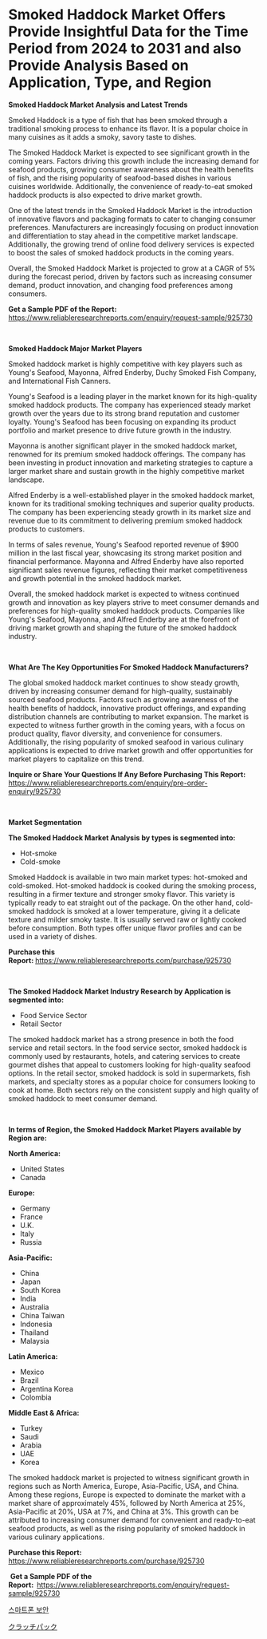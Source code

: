 <p><h1>Smoked Haddock Market Offers Provide Insightful Data for the Time Period from 2024 to 2031 and also Provide Analysis Based on Application, Type, and Region</h1></p><p><strong>Smoked Haddock Market Analysis and Latest Trends</strong></p>
<p><p>Smoked Haddock is a type of fish that has been smoked through a traditional smoking process to enhance its flavor. It is a popular choice in many cuisines as it adds a smoky, savory taste to dishes.</p><p>The Smoked Haddock Market is expected to see significant growth in the coming years. Factors driving this growth include the increasing demand for seafood products, growing consumer awareness about the health benefits of fish, and the rising popularity of seafood-based dishes in various cuisines worldwide. Additionally, the convenience of ready-to-eat smoked haddock products is also expected to drive market growth.</p><p>One of the latest trends in the Smoked Haddock Market is the introduction of innovative flavors and packaging formats to cater to changing consumer preferences. Manufacturers are increasingly focusing on product innovation and differentiation to stay ahead in the competitive market landscape. Additionally, the growing trend of online food delivery services is expected to boost the sales of smoked haddock products in the coming years.</p><p>Overall, the Smoked Haddock Market is projected to grow at a CAGR of 5% during the forecast period, driven by factors such as increasing consumer demand, product innovation, and changing food preferences among consumers.</p></p>
<p><strong>Get a Sample PDF of the Report:&nbsp;</strong> <a href="https://www.reliableresearchreports.com/enquiry/request-sample/925730">https://www.reliableresearchreports.com/enquiry/request-sample/925730</a></p>
<p>&nbsp;</p>
<p><strong>Smoked Haddock Major Market Players</strong></p>
<p><p>Smoked haddock market is highly competitive with key players such as Young's Seafood, Mayonna, Alfred Enderby, Duchy Smoked Fish Company, and International Fish Canners. </p><p>Young's Seafood is a leading player in the market known for its high-quality smoked haddock products. The company has experienced steady market growth over the years due to its strong brand reputation and customer loyalty. Young's Seafood has been focusing on expanding its product portfolio and market presence to drive future growth in the industry.</p><p>Mayonna is another significant player in the smoked haddock market, renowned for its premium smoked haddock offerings. The company has been investing in product innovation and marketing strategies to capture a larger market share and sustain growth in the highly competitive market landscape.</p><p>Alfred Enderby is a well-established player in the smoked haddock market, known for its traditional smoking techniques and superior quality products. The company has been experiencing steady growth in its market size and revenue due to its commitment to delivering premium smoked haddock products to customers.</p><p>In terms of sales revenue, Young's Seafood reported revenue of $900 million in the last fiscal year, showcasing its strong market position and financial performance. Mayonna and Alfred Enderby have also reported significant sales revenue figures, reflecting their market competitiveness and growth potential in the smoked haddock market.</p><p>Overall, the smoked haddock market is expected to witness continued growth and innovation as key players strive to meet consumer demands and preferences for high-quality smoked haddock products. Companies like Young's Seafood, Mayonna, and Alfred Enderby are at the forefront of driving market growth and shaping the future of the smoked haddock industry.</p></p>
<p>&nbsp;</p>
<p><strong>What Are The Key Opportunities For Smoked Haddock Manufacturers?</strong></p>
<p><p>The global smoked haddock market continues to show steady growth, driven by increasing consumer demand for high-quality, sustainably sourced seafood products. Factors such as growing awareness of the health benefits of haddock, innovative product offerings, and expanding distribution channels are contributing to market expansion. The market is expected to witness further growth in the coming years, with a focus on product quality, flavor diversity, and convenience for consumers. Additionally, the rising popularity of smoked seafood in various culinary applications is expected to drive market growth and offer opportunities for market players to capitalize on this trend.</p></p>
<p><strong>Inquire or Share Your Questions If Any Before Purchasing This Report:</strong> <a href="https://www.reliableresearchreports.com/enquiry/pre-order-enquiry/925730">https://www.reliableresearchreports.com/enquiry/pre-order-enquiry/925730</a></p>
<p>&nbsp;</p>
<p><strong>Market Segmentation</strong></p>
<p><strong>The Smoked Haddock Market Analysis by types is segmented into:</strong></p>
<p><ul><li>Hot-smoke</li><li>Cold-smoke</li></ul></p>
<p><p>Smoked Haddock is available in two main market types: hot-smoked and cold-smoked. Hot-smoked haddock is cooked during the smoking process, resulting in a firmer texture and stronger smoky flavor. This variety is typically ready to eat straight out of the package. On the other hand, cold-smoked haddock is smoked at a lower temperature, giving it a delicate texture and milder smoky taste. It is usually served raw or lightly cooked before consumption. Both types offer unique flavor profiles and can be used in a variety of dishes.</p></p>
<p><strong>Purchase this Report:&nbsp;</strong><a href="https://www.reliableresearchreports.com/purchase/925730">https://www.reliableresearchreports.com/purchase/925730</a></p>
<p>&nbsp;</p>
<p><strong>The Smoked Haddock Market Industry Research by Application is segmented into:</strong></p>
<p><ul><li>Food Service Sector</li><li>Retail Sector</li></ul></p>
<p><p>The smoked haddock market has a strong presence in both the food service and retail sectors. In the food service sector, smoked haddock is commonly used by restaurants, hotels, and catering services to create gourmet dishes that appeal to customers looking for high-quality seafood options. In the retail sector, smoked haddock is sold in supermarkets, fish markets, and specialty stores as a popular choice for consumers looking to cook at home. Both sectors rely on the consistent supply and high quality of smoked haddock to meet consumer demand.</p></p>
<p>&nbsp;</p>
<p><strong>In terms of Region, the Smoked Haddock Market Players available by Region are:</strong></p>
<p>
    <p> <strong> North America: </strong>
        <ul>
            <li>United States</li>
            <li>Canada</li>
        </ul>
        </p> 
    <p> <strong> Europe: </strong>
        <ul>
            <li>Germany</li>
            <li>France</li>
            <li>U.K.</li>
            <li>Italy</li>
            <li>Russia</li>
        </ul>
        </p> 
    <p> <strong> Asia-Pacific: </strong>
        <ul>
            <li>China</li>
            <li>Japan</li>
            <li>South Korea</li>
            <li>India</li>
            <li>Australia</li>
            <li>China Taiwan</li>
            <li>Indonesia</li>
            <li>Thailand</li>
            <li>Malaysia</li>
        </ul>
        </p> 
    <p> <strong> Latin America: </strong>
        <ul>
            <li>Mexico</li>
            <li>Brazil</li>
            <li>Argentina Korea</li>
            <li>Colombia</li>
        </ul>
        </p> 
    <p> <strong> Middle East & Africa: </strong>
        <ul>
            <li>Turkey</li>
            <li>Saudi</li>
            <li>Arabia</li>
            <li>UAE</li>
            <li>Korea</li>
        </ul>
    </p>
    </p>
<p><p>The smoked haddock market is projected to witness significant growth in regions such as North America, Europe, Asia-Pacific, USA, and China. Among these regions, Europe is expected to dominate the market with a market share of approximately 45%, followed by North America at 25%, Asia-Pacific at 20%, USA at 7%, and China at 3%. This growth can be attributed to increasing consumer demand for convenient and ready-to-eat seafood products, as well as the rising popularity of smoked haddock in various culinary applications.</p></p>
<p><strong>Purchase this Report: </strong><a href="https://www.reliableresearchreports.com/purchase/925730">https://www.reliableresearchreports.com/purchase/925730</a></p>
<p>&nbsp;<strong>Get a Sample PDF of the Report:&nbsp;&nbsp;</strong><a href="https://www.reliableresearchreports.com/enquiry/request-sample/925730">https://www.reliableresearchreports.com/enquiry/request-sample/925730</a></p>
<p><strong></strong></p>
<p><p><a href="https://medium.com/@frankfurter67567/%EC%8A%A4%EB%A7%88%ED%8A%B8%ED%8F%B0-%EB%B3%B4%EC%95%88-%EC%8B%9C%EC%9E%A5-%EC%A0%90%EC%9C%A0%EC%9C%A8-%EB%B3%80%ED%99%94-%EB%B0%8F-%EC%8B%9C%EC%9E%A5-%EC%84%B1%EC%9E%A5-%ED%8A%B8%EB%A0%8C%EB%93%9C-2024-2031-1256a918c1c3">스마트폰 보안</a></p><p><a href="https://medium.com/@pedrogers56456/%E3%82%AF%E3%83%A9%E3%83%83%E3%83%81-%E3%83%91%E3%83%83%E3%82%AF%E5%B8%82%E5%A0%B4-2031%E5%B9%B4%E3%81%BE%E3%81%A7%E3%81%AE%E6%88%90%E5%8A%9F%E3%82%92%E5%8F%8E%E3%82%81%E3%82%8B%E3%81%9F%E3%82%81%E3%81%AE%E9%87%8D%E8%A6%81%E3%81%AA%E3%83%93%E3%82%B8%E3%83%8D%E3%82%B9%E6%88%A6%E7%95%A5%E3%81%AE%E9%8D%B5-d8a171989447">クラッチパック</a></p></p>